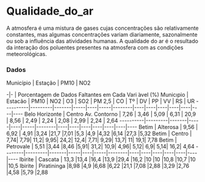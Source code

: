 # Qualidade_do_ar
A atmosfera é uma mistura de gases cujas concentrações são relativamente constantes, mas algumas concentrações variam diariamente, sazonalmente ou sob a influência das atividades humanas. A qualidade do ar é o resultado da interação dos poluentes presentes na atmosfera com as condições meteorológicas.

### Dados

Município | Estação | PM10 | NO2

-|- | Porcentagem de Dados Faltantes em Cada Vari ́avel (%)
Municıpio | Estacão |  PM10 | NO2 | O3 | SO2 | PM 2,5 | CO | Tº | DV | PP | VV | RS | UR
----------|---------|-------|-----|----|-----|--------|----|----|----|----|----|----|----
Belo Horizonte | Centro Av. Contorno | 7,26 | 3,46 | 5,09 | 6,31 | 20,9 | 8,56 | 2,49 | 2,24 | 2,08 | 2,99 | 2,24 | 2,64
----------|---------|-------|-----|----|-----|--------|----|----|----|----|----|----|----
Betim  | Alterosa | 9,56 | 6,92 | 4,91 |3,24 |21,7 |7,01 |5,3 |4,9 |4,32 |6,14 |27,3 |5,32
Betim  | Centro | 7,74| 7,79| 11,2| 9,95| 24,2| 12,4| 7,71| 9,29| 13,7| 11| 19,1| 7,78
Betim  | Petrovale | 5,51 |3,44 |8,46 |5,91| 31,2| 10,9| 4,96| 5,12| 6,9| 5,14| 16,2| 4,64
--------|---------|-------|-----|----|-----|--------|----|----|----|----|----|----|----
Ibirite | Cascata | 13,3 |13,4 |16,4 |13,9 |29,4 |16,2 |10 |10 |10,8 |10,7 |10 |10,5
Ibirite | Piratininga |8,98 |4,9 |6,68 |6,22 |21,1 |7,08 |2,88 |3,29 |2,76 |4,58 |5,79 |2,88

